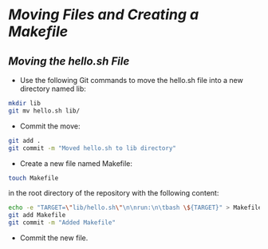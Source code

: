 # _*Moving Files and Creating a Makefile*_

## _*Moving the hello.sh File*_

- Use the following Git commands to move the hello.sh file into a new directory named lib:

```bash
mkdir lib
git mv hello.sh lib/
```

- Commit the move:

```bash
git add .
git commit -m "Moved hello.sh to lib directory"
```

- Create a new file named Makefile:

```bash
touch Makefile
```

in the root directory of the repository with the following content:

```bash
echo -e "TARGET=\"lib/hello.sh\"\n\nrun:\n\tbash \${TARGET}" > Makefile
git add Makefile
git commit -m "Added Makefile"
```

- Commit the new file.
